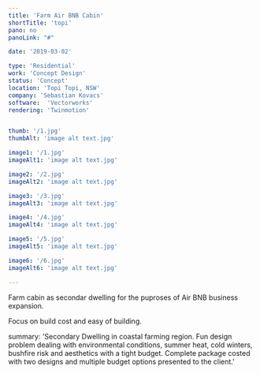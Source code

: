 ```yaml
---
title: 'Farm Air BNB Cabin'
shortTitle: 'topi'
pano: no
panoLink: "#"

date: '2019-03-02'

type: 'Residential'
work: 'Concept Design'
status: 'Concept'
location: 'Topi Topi, NSW'
company: 'Sebastian Kovacs'
software:  'Vectorworks'
rendering: 'Twinmotion'


thumb: '/1.jpg'
thumbAlt: 'image alt text.jpg'

image1: '/1.jpg'
imageAlt1: 'image alt text.jpg'

image2: '/2.jpg'
imageAlt2: 'image alt text.jpg'

image3: '/3.jpg'
imageAlt3: 'image alt text.jpg'

image4: '/4.jpg'
imageAlt4: 'image alt text.jpg'

image5: '/5.jpg'
imageAlt5: 'image alt text.jpg'

image6: '/6.jpg'
imageAlt6: 'image alt text.jpg'

---
```


Farm cabin as secondar dwelling for the puproses of Air BNB business expansion.

Focus on build cost and easy of building.

summary: 'Secondary Dwelling in coastal farming region. Fun design problem dealing with environmental conditions, summer heat, cold winters, bushfire risk and aesthetics with a tight budget. Complete package costed with two designs and multiple budget options presented to the client.'